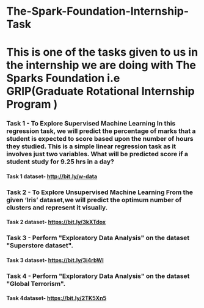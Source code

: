 # The-Spark-Foundation-Internship-Task

# This is one of the tasks given to us in the internship we are doing with The Sparks Foundation i.e GRIP(Graduate Rotational Internship Program )

### Task 1 - To Explore Supervised Machine Learning In this regression task, we will predict the percentage of marks that a student is expected to score based upon the number of hours they studied. This is a simple linear regression task as it involves just two variables. What will be predicted score if a student study for 9.25 hrs in a day?

#### Task 1 dataset- http://bit.ly/w-data

### Task 2 - To Explore Unsupervised Machine Learning From the given ‘Iris’ dataset,we will predict the optimum number of clusters and represent it visually.

#### Task 2 dataset- https://bit.ly/3kXTdox

### Task 3 - Perform "Exploratory Data Analysis" on the dataset "Superstore dataset".

#### Task 3 dataset- https://bit.ly/3i4rbWl

### Task 4 - Perform "Exploratory Data Analysis" on the dataset "Global Terrorism".

#### Task 4dataset- https://bit.ly/2TK5Xn5
